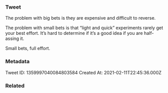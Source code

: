 ### Tweet
The problem with big bets is they are expensive and difficult to reverse.

The problem with small bets is that “light and quick” experiments rarely get your best effort. It’s hard to determine if it’s a good idea if you are half-assing it.

Small bets, full effort.

### Metadata
Tweet ID: 1359997040084803584
Created At: 2021-02-11T22:45:36.000Z

### Related

